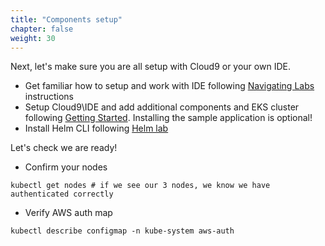 ```yaml
---
title: "Components setup" 
chapter: false
weight: 30
---
```


Next, let's make sure you are all setup with Cloud9 or your own IDE.

- Get familiar how to setup and work with IDE following [Navigating Labs](https://www.eksworkshop.com/docs/introduction/navigating-labs) instructions
- Setup Cloud9\IDE and add additional components and EKS cluster following [Getting Started](https://www.eksworkshop.com/docs/introduction/getting-started/). Installing the sample application is optional!
- Install Helm CLI following [Helm lab](https://www.eksworkshop.com/docs/introduction/helm/)

Let's check we are ready!

- Confirm your nodes
```
kubectl get nodes # if we see our 3 nodes, we know we have authenticated correctly
```

- Verify AWS auth map
```
kubectl describe configmap -n kube-system aws-auth
```
